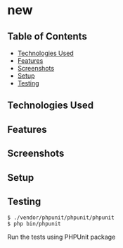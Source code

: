 # new

## Table of Contents
* [Technologies Used](#technologies-used)
* [Features](#features)
* [Screenshots](#screenshots)
* [Setup](#setup)
* [Testing](#testing)

## Technologies Used

## Features

## Screenshots

## Setup

## Testing
```
$ ./vendor/phpunit/phpunit/phpunit
$ php bin/phpunit
```
Run the tests using PHPUnit package


